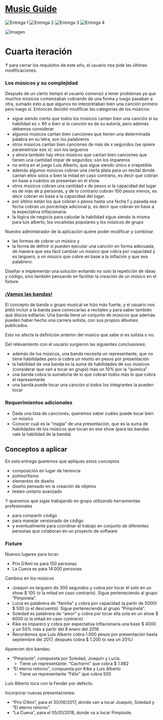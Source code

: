 # [Music Guide](https://docs.google.com/document/d/1dAWH4ULRj31rNvabuncP7SR_Tboa2emQhMY7gl8DPvM/edit)

![Entrega 1](https://img.shields.io/badge/Entrega%201-Aprobada-brightgreen.svg?style=flat)
![Entrega 2](https://img.shields.io/badge/Entrega%202-Aprobada-brightgreen.svg?style=flat)
![Entrega 3](https://img.shields.io/badge/Entrega%203-En%20desarrollo-red.svg?style=flat)
![Entrega 4](https://img.shields.io/badge/Entrega%204-ATR-9D1623.svg?style=flat&colorA=000000&logo=data%3Aimage%2Fpng%3Bbase64%2CiVBORw0KGgoAAAANSUhEUgAAAA4AAAAOCAYAAAAfSC3RAAAABmJLR0QA%2FwD%2FAP%2BgvaeTAAAACXBIWXMAAAsTAAALEwEAmpwYAAAAB3RJTUUH4QoPAywlc2xrwAAAANVJREFUKM%2B90iFLBEEUB%2FCfCmY1CLdbLDbRIhf8BpMObGZtVptYDVeMxwW7CJcUVrh2fgBRMJgMMvMVLMpZdo9l0WMN%2BtLMg98b5s%2Fjv2uhOhR51sUlNnCPQ3QwxBYmOAoxvc1gkWfreMFKbegI29is9R6xG2L6WCwbBw0E%2Bw0EO9iDCq7N%2B0ajVuvwoWUmUzzV4Q3GLeBFiOl1BkNMn%2Bjhbg4a4KS6VC8KMb2X%2BPYb1MdxiGn6YwBFni3juhwC5yGm01bJlfgKzyGms1%2BtVJFnS3%2Byq188RzA28EvUogAAAABJRU5ErkJggg%3D%3D) 

![Imagen](https://k61.kn3.net/7A189F24E.png)


# Cuarta iteración
Y para cerrar los requisitos de este año, el usuario nos pide las últimas modificaciones.
### Los músicos y su complejidad
Después de un cierto tiempo el usuario comenzó a tener problemas ya que muchos músicos comenzaban cobrando de una forma y luego pasaban a otra, sumado esto a que algunos no interpretaban bien una canción primero pero luego sí. Entonces decidió modificar las categorías de los músicos:
* sigue siendo cierto que todos los músicos cantan bien una canción si su habilidad es > 60 o bien si la canción es de su autoría, pero además debemos considerar
* algunos músicos cantan bien canciones que tienen una determinada palabra en su letra, son los palabreros
* otros músicos cantan bien canciones de más de x segundos (se quiere parametrizar ese x): son los largueros
* y ahora también hay otros músicos que cantan bien canciones que tienen una cantidad impar de segundos: son los impareros
* no entra en el juego Luis Alberto, que sigue siendo único e irrepetible
* además algunos músicos cobran una cierta plata para un recital donde cantan ellos solos o bien la mitad en caso contrario, es decir que cobran en base a cuántos se presentan en el show.
* otros músicos cobran una cantidad x de pesos si la capacidad del lugar es de más de p personas, y de lo contrario cobran 100 pesos menos, es decir cobran en base a la capacidad del lugar.
* por último están los que cobran x pesos hasta una fecha f y pasada esa fecha cobran un porcentaje adicional p, es decir que cobran en base a la expectativa inflacionaria.
* la lógica de negocio para calcular la habilidad sigue siendo la misma para luis alberto, los vocalistas populares y los músicos de grupo

Nuestro administrador de la aplicación quiere poder modificar y combinar
* las formas de cobrar un músico y 
* la forma de definir si pueden ejecutar una canción en forma adecuada, 
de manera que sea fácil cambiar un músico que cobra por capacidad y es larguero, a un músico que cobre en base a la inflación y que sea palabrero.

Diseñar e implementar una solución evitando no solo la repetición de ideas y código, sino también pensando en facilitar la creación de un músico en el fixture. 


### [¡Vamos las bandas!](https://www.youtube.com/watch?v=xLgWWuNIEKQ)

El concepto de banda o grupo musical se hizo más fuerte, y el usuario nos pidió incluir a la banda para convocarlas a recitales y para saber también qué discos editaron. Una banda tiene un conjunto de músicos que además pueden haber hecho una carrera solista, con sus propios álbumes publicados.

Esto no afecta la definición anterior del músico que sabe si es solista o no.

Del relevamiento con el usuario surgieron las siguientes conclusiones:
* además de los músicos, una banda necesita un representante, que no tiene habilidades pero sí cobra un monto en pesos por presentación
* la habilidad de una banda es la suma de habilidades de sus músicos (considerar que van a tocar en grupo) más un 10% por la “química”
* una banda cobra la sumatoria de lo que cobran todos más lo que cobra el representante
* una banda puede tocar una canción si todos los integrantes la pueden tocar

### Requerimientos adicionales
* Dada una lista de canciones, queremos saber cuáles puede tocar bien un músico
* Conocer cuál es la “magia” de una presentación, que es la suma de habilidades de los músicos que tocan en ese show (para las bandas vale la habilidad de la banda)

## Conceptos a aplicar
En esta entrega queremos que apliques estos conceptos
* composición en lugar de herencia
* polimorfismo
* elementos de diseño
* diseño pensado en la creación de objetos
* testeo unitario avanzado

Y queremos que sigas trabajando en grupo utilizando herramientas profesionales
* para compartir código
* para manejar versionado de código
* y eventualmente para coordinar el trabajo en conjunto de diferentes personas que colaboran en un proyecto de software

### Fixture
Nuevos lugares para tocar:
* Prix D’Ami es para 150 personas
* La Cueva es para 14.000 personas

Cambios en los músicos
* Joaquín es larguero de 300 segundos y cobra por tocar él solo en un show  $ 100 (o la mitad en caso contrario). Sigue perteneciendo al grupo “Pimpinela”.
* Lucía es palabrera de “familia” y cobra por capacidad (a partir de 5000) $ 500 (o el descuento). Sigue perteneciendo al grupo “Pimpinela”.
* Soledad es palabrera de “amor” y cobra por tocar ella sola en un show $ 6000 (o la mitad en caso contrario)
* Kike es imparero y cobra por expectativa inflacionaria una base $ 4000 y un 50% más a partir del 8 enero del 2018
* Recordemos que Luis Alberto cobra 1.000 pesos por presentación hasta septiembre del 2017, después cobra $ 1.200 (o sea un 20%)

Aparecen dos bandas:
* “Pimpisole”, compuesta por Soledad, Joaquín y Lucía.
  * Tiene un representante: “Cachorro” que cobra $ 1.982
* “El eterno retorno”, compuesta por Kike y Luis Alberto
  * Tiene un representante “Félix” que cobra 500

Luis Alberto toca con la Fender por defecto.

Incorporar nuevas presentaciones:
* “Prix D’Ami”, para el 30/06/2017, donde van a tocar Joaquín, Soledad y “El eterno retorno”. 
* “La Cueva”, para el 05/01/2018, donde va a tocar Pimpisole.

